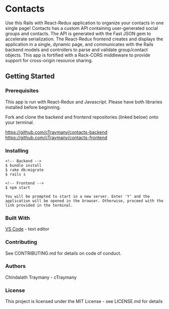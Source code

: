 # Contacts
Use this Rails with React-Redux application to organize your contacts in one single page! Contacts has a custom API containing user-generated social groups and contacts. The API is generated with the Fast JSON gem to accelerate serialization. The React-Redux frontend creates and displays the application in a single, dynamic page, and communicates with the Rails backend models and controllers to parse and validate group/contact objects. This app is fortified with a Rack-CORS middleware to provide support for cross-origin resource sharing.

## Getting Started
### Prerequisites
This app is run with React-Redux and Javascript. Please have both libraries installed before beginning.

Fork and clone the backend and frontend repositories (linked below) onto your terminal.

https://github.com/cTraymany/contacts-backend
https://github.com/cTraymany/contacts-frontend

### Installing
    <!-- Backend -->
    $ bundle install
    $ rake db:migrate
    $ rails s

    <!-- Frontend -->
    $ npm start

    You will be prompted to start in a new server. Enter 'Y' and the application will be opened in the browser. Otherwise, proceed with the link provided in the terminal.

### Built With
[VS Code](https://code.visualstudio.com/) - text editor

### Contributing
See CONTRIBUTING.md for details on code of conduct.

### Authors
Chindalath Traymany - cTraymany

### License
This project is licensed under the MIT License - see LICENSE.md for details